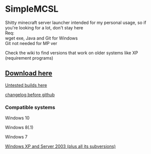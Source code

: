 # SimpleMCSL
Shitty minecraft server launcher intended for my personal usage, so if you're looking for a lot, don't stay here<br>
Req:<br>
wget exe, Java and Git for Windows<br> 
Git not needed for MP ver<br>

Check the wiki to find versions that work on older systems like XP (requirement programs)
## [Download here](../../releases/)
[Untested builds here](../../releases/tag/be)

[changelog before github](./info/chnglog.txt)
### Compatible systems
Windows 10<br>

Windows 8(.1)<br>

Windows 7<br>

[Windows XP and Server 2003 (plus all its subversions)](../../wiki/Older-system-compatibility)


